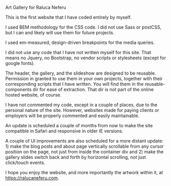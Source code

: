 Art Gallery for Raluca Neferu

This is the first website that I have coded entirely by myself. 

I used BEM methodology for the CSS code. I did not use Sass or postCSS, but I can and likely will use them for future projects.

I used em-measured, design-driven breakpoints for the media queries. 

I did not use any code that I have not written myself for this site. That means no Jquery, no Bootstrap, no vendor scripts or stylesheets (except for google fonts).

The header, the gallery, and the slideshow are designed to be reusable. Permission in granted to use them in your own projects, together with their corresponding scripts that I have written. You will find them in the reusable-components dir for ease of extraction. That dir is not part of the online hosted website, of course.

I have not commented my code, except in a couple of places, due to the personal nature of the site. However, websites made for paying clients or employers will be properly commented and easily maintainable.

An update is scheduled a couple of months from now to make the site compatible in Safari and responsive in older IE versions. 

A couple of UI improvements are also scheduled for a more distant update: 1) make the blog posts and about page vertically scrollable from any cursor position on the page, not just from inside the container div and 2) make the gallery slides switch back and forth by horizontal scrolling, not just click/touch events.

I hope you enjoy the website, and more importantly the artwork within it, at https://ralucaneferu.com.
